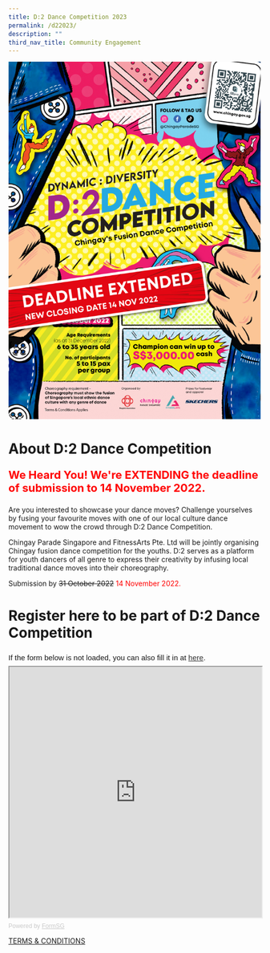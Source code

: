 ```yaml
---
title: D:2 Dance Competition 2023
permalink: /d22023/
description: ""
third_nav_title: Community Engagement
---
```

![EDM for D2 Dance Competition 2023](/images/D2-Extended-EDM.jpg)

# About D:2 Dance Competition

<p style="color:red; font-size:22px; font-weight:bold;">We Heard You! We're EXTENDING the deadline of submission to 14 November 2022.</p>


Are you interested to showcase your dance moves? Challenge yourselves by fusing your favourite moves with one of our local culture dance movement to wow the crowd through D:2 Dance Competition.

Chingay Parade Singapore and FitnessArts Pte. Ltd will be jointly organising Chingay fusion dance competition for the youths. D:2 serves as a platform for youth dancers of all genre to express their creativity by infusing local traditional dance moves into their choreography.

Submission by ~~31 October 2022~~ <span style="color:red;">14 November 2022.</span>

# Register here to be part of D:2 Dance Competition 

<div style="font-family:Sans-Serif;font-size:15px;color:#000;opacity:0.9;padding-top:5px;padding-bottom:8px">If the form below is not loaded, you can also fill it in at <a href="https://form.gov.sg/#!/62c663741284cf0012fa1fa9">here</a>.</div>


<!-- Change the width and height values to suit you best -->
<iframe id="iframe" src="https://form.gov.sg/#!/62c663741284cf0012fa1fa9" style="width:100%;height:500px"></iframe>

<div style="font-family:Sans-Serif;font-size:12px;color:#999;opacity:0.5;padding-top:5px">Powered by <a href="https://form.gov.sg" style="color: #999">FormSG</a></div>


[TERMS & CONDITIONS](/files/D2%20Dance%20Competition%20TCs%20Chingay%202023.pdf)